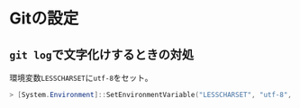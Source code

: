 # Gitの設定

## `git log`で文字化けするときの対処

環境変数`LESSCHARSET`に`utf-8`をセット。

~~~powershell
> [System.Environment]::SetEnvironmentVariable("LESSCHARSET", "utf-8", "User")
~~~

